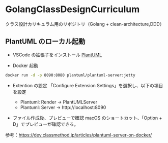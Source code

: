 # GolangClassDesignCurriculum

クラス設計カリキュラム用のリポジトリ（Golang + clean-architecture,DDD）

## PlantUML のローカル起動

- VSCode の拡張子をインストール
  [PlantUML](https://marketplace.visualstudio.com/items?itemName=jebbs.plantuml)

- Docker 起動

```sh
docker run -d -p 8090:8080 plantuml/plantuml-server:jetty
```

- Extention の設定
  「Configure Extension Settings」を選択し、以下の項目を設定

  - Plantuml: Render → PlantUMLServer
  - Plantuml: Server → http://localhost:8090

- ファイル作成後、プレビューで確認
  macOS のショートカット、「Option + D」でプレビューが確認できる。

参考：https://dev.classmethod.jp/articles/plantuml-server-on-docker/
